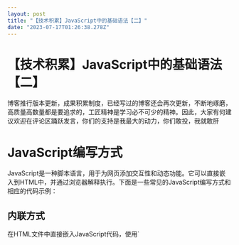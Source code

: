 ```yaml
---
layout: post
title: "【技术积累】JavaScript中的基础语法【二】"
date: "2023-07-17T01:26:38.278Z"
---
```

【技术积累】JavaScript中的基础语法【二】
=========================

博客推行版本更新，成果积累制度，已经写过的博客还会再次更新，不断地琢磨，高质量高数量都是要追求的，工匠精神是学习必不可少的精神。因此，大家有何建议欢迎在评论区踊跃发言，你们的支持是我最大的动力，你们敢投，我就敢肝

JavaScript编写方式
==============

JavaScript是一种脚本语言，用于为网页添加交互性和动态功能。它可以直接嵌入到HTML中，并通过浏览器解释执行。下面是一些常见的JavaScript编写方式和相应的代码示例：

内联方式
----

在HTML文件中直接嵌入JavaScript代码，使用\`<script>\`标签将代码包裹起来。这种方式适用于简单的脚本。

    <!DOCTYPE html>
    <html>
    <head>
        <title>内联方式</title>
    </head>
    <body>
        <h1>JavaScript内联方式</h1>
        <script>
            // JavaScript代码
            alert("Hello, World!");
        </script>
    </body>
    </html>

内部文件方式
------

将JavaScript代码保存在一个独立的.js文件中，然后在HTML文件中使用\`<script>\`标签引入该文件。这种方式适用于较复杂的脚本，可以提高代码的可维护性和重用性。

    <!DOCTYPE html>
    <html>
    <head>
        <title>内部文件方式</title>
        <script src="script.js"></script>
    </head>
    <body>
        <h1>JavaScript内部文件方式</h1>
    </body>
    </html>

script.js文件中的代码：

    // JavaScript代码
    alert("Hello, World!");

外部文件方式
------

将JavaScript代码保存在一个独立的.js文件中，并通过\`<script>\`标签的src属性引入该文件。这种方式适用于大型项目，可以提高代码的可维护性和加载速度。

    <!DOCTYPE html>
    <html>
    <head>
        <title>外部文件方式</title>
        <script src="script.js"></script>
    </head>
    <body>
        <h1>JavaScript外部文件方式</h1>
    </body>
    </html>

script.js文件中的代码：

    // JavaScript代码
    alert("Hello, World!");

事件处理方式
------

通过给HTML元素添加事件处理函数，实现对用户操作的响应。可以使用\`<script>\`标签内联编写事件处理函数，也可以在外部文件中定义函数并通过\`<script>\`标签引入。

    <!DOCTYPE html>
    <html>
    <head>
        <title>事件处理方式</title>
        <script>
            function showMessage() {
                alert("Button clicked!");
            }
        </script>
    </head>
    <body>
        <h1>JavaScript事件处理方式</h1>
        <button onclick="showMessage()">Click me</button>
    </body>
    </html>

以上是一些常见的JavaScript编写方式和相应的代码示例。根据具体的需求和项目规模，选择适合的方式来编写JavaScript代码。

JavaScript的变量
=============

变量定义
----

在JavaScript中，变量是用来存储数据的容器。在使用变量之前，需要先定义它。

JavaScript中的变量定义有三种方式：使用var关键字、使用let关键字和使用const关键字。

**使用var关键字**

var关键字是JavaScript中最早引入的定义变量的方式。使用var关键字定义的变量是函数作用域的，即只在当前函数内部有效。如果在函数内部使用var关键字定义的变量没有使用var关键字声明，则该变量会成为全局变量。

示例：

       function example() {
         var x = 10; // 在函数内部定义变量x
         console.log(x); // 输出10
       }
       example();
       console.log(x); // 报错，x未定义

**使用let关键字**

let关键字是ES6引入的定义变量的方式。使用let关键字定义的变量是块级作用域的，即只在当前代码块内部有效。使用let关键字定义的变量不能被重复定义。

示例：

       function example() {
         let x = 10; // 在函数内部定义变量x
         console.log(x); // 输出10
       }
       example();
       console.log(x); // 报错，x未定义

**使用const关键字**

const关键字也是ES6引入的定义变量的方式。使用const关键字定义的变量也是块级作用域的，且必须在定义时进行初始化，并且不能被重新赋值。

示例：

       function example() {
         const x = 10; // 在函数内部定义常量x
         console.log(x); // 输出10
       }
       example();
       x = 20; // 报错，常量x不能被重新赋值

总结：

JavaScript中的变量定义可以使用var、let和const关键字。var关键字定义的变量是函数作用域的，let和const关键字定义的变量是块级作用域的。const关键字定义的变量是常量，不能被重新赋值。

定义规范
----

JavaScript变量定义规范主要包括变量命名规则和变量声明方式。下面是详细介绍以及正确和错误的例子：

变量命名规则：

\- 变量名只能包含字母、数字、下划线(\_)和美元符号($)，不能以数字开头。

\- 变量名区分大小写。

\- 变量名不能使用JavaScript的保留字（如if、for、while等）。

\- 变量名应该具有描述性，能够清晰表达变量的用途。

   正确的例子：

       var age;
       var firstName;
       var _count;
       var $price;
       var myVariable;

   反例：

       var 1age; // 以数字开头
       var first-name; // 包含连字符
       var if; // 使用了保留字

变量声明方式：

\- 使用var关键字声明变量，可以在任何地方声明变量，但最好在函数的顶部声明。

\- 变量声明后可以选择初始化变量的值，也可以在之后的代码中赋值。

\- 变量声明后，可以通过赋值操作改变变量的值。

\- 变量应该尽可能地被赋予初始值，以避免未定义的行为。如果变量不需要初始值，可以将其赋值为null。

   正确的例子：

       var age = 25;
       var firstName = "John";
       var lastName;
       lastName = "Doe";

   反例：

       age = 25; // 没有使用var关键字声明变量
       var firstName; firstName = "John"; // 分开声明和赋值

总结：遵循JavaScript变量定义规范可以提高代码的可读性和可维护性。合理命名变量并正确声明和赋值变量可以避免潜在的错误和混淆。

变量赋值
----

在JavaScript中，变量赋值是将一个值赋给一个变量的过程。JavaScript中的变量赋值可以使用等号（=）进行。

以下是几个变量赋值的案例：

1\. 基本的变量赋值：

    let name = "John";

在这个例子中，将字符串"John"赋值给变量name。

2\. 数字变量赋值：

    let age = 25;

  
在这个例子中，将数字25赋值给变量age。

3\. 对象变量赋值：

    let person = {
      name: "John",
      age: 25
    };

在这个例子中，将一个包含name和age属性的对象赋值给变量person。

4\. 数组变量赋值：

    let numbers = [1, 2, 3, 4, 5];

在这个例子中，将一个包含数字的数组赋值给变量numbers。

5\. 函数变量赋值：

    function sayHello() {
      console.log("Hello!");
    }
    
    let greeting = sayHello;

在这个例子中，将一个函数赋值给变量greeting。

6\. 变量之间的赋值：

    let x = 5;
    let y = x;

在这个例子中，将变量x的值（5）赋值给变量y。

需要注意的是，JavaScript中的变量赋值是通过值传递的方式进行的。这意味着当将一个变量赋值给另一个变量时，实际上是将原始变量的值复制到新变量中，而不是将它们指向同一个内存地址。因此，对新变量的修改不会影响原始变量。

JavaScript的数据类型
===============

JavaScript具有多种数据类型，包括原始类型和引用类型。以下是对每种类型的详细介绍以及相应的代码示例：

原始类型
----

\- 数字（Number）：表示数值，可以是整数或浮点数。

    let num = 10;
         console.log(typeof num);  // 输出 "number"

\- 字符串（String）：表示文本数据，由字符组成。

    let str = "Hello, World!";
         console.log(typeof str);  // 输出 "string"

\- 布尔值（Boolean）：表示真（true）或假（false）的值。

    let isTrue = true;
         console.log(typeof isTrue);  // 输出 "boolean"

\- 空值（Null）：表示一个空值。

    let nullValue = null;
         console.log(typeof nullValue);  // 输出 "object"，这是 JavaScript 的一个历史遗留问题

\- 未定义（Undefined）：表示一个未赋值的变量。

    let undefinedValue;
         console.log(typeof undefinedValue);  // 输出 "undefined"

\- 符号（Symbol）：表示唯一的标识符。

    let sym = Symbol("description");
         console.log(typeof sym);  // 输出 "symbol"

引用类型
----

\- 对象（Object）：表示一个复杂的数据结构，可以包含多个键值对。

    let person = {
           name: "John",
           age: 30,
           city: "New York"
         };
         console.log(typeof person);  // 输出 "object"

\- 数组（Array）：表示一个有序的集合，可以存储多个值。

    let numbers = [1, 2, 3, 4, 5];
         console.log(typeof numbers);  // 输出 "object"

\- 函数（Function）：表示可重复使用的代码块。

    function greet(name) {
           console.log("Hello, " + name + "!");
         }
         console.log(typeof greet);  // 输出 "function"

这些是 JavaScript 中常见的数据类型及其相应的代码示例。

typeof操作符
---------

JavaScript的typeof是一个用于判断变量类型的操作符。它返回一个字符串，表示给定变量的数据类型。

typeof的用法如下：

    typeof variable

其中，variable是要检查类型的变量。

typeof返回的结果有以下几种可能：

*   "undefined"：如果变量未定义或未声明。
*   "boolean"：如果变量是布尔值。
*   "number"：如果变量是数字。
*   "string"：如果变量是字符串。
*   "object"：如果变量是对象（包括数组、函数、null等）。
*   "function"：如果变量是函数。
*   "symbol"：如果变量是符号。

类型转换
----

JavaScript中的类型转换是指将一个数据类型转换为另一个数据类型。JavaScript中有两种类型转换：隐式类型转换和显式类型转换。

**隐式类型转换**

隐式类型转换是在运行时自动发生的，不需要显式地调用转换函数。以下是一些常见的隐式类型转换案例：

\- 字符串和数字之间的转换：

    var num = 10;
    var str = "20";
    var result = num + str; // 结果为字符串"1020"

在这个例子中，JavaScript将数字10隐式转换为字符串，然后将字符串"20"与之拼接。

\- 布尔值和其他类型之间的转换：

    var bool = true;
    var num = 1;
    var result = bool + num; // 结果为数字2

在这个例子中，JavaScript将布尔值true隐式转换为数字1，然后将数字1与另一个数字相加。

\- 对象和原始值之间的转换：

    var obj = {name: "John"};
    var str = "My name is " + obj; // 结果为"My name is [object Object]"

在这个例子中，JavaScript将对象obj隐式转换为字符串，使用默认的toString()方法将对象转换为字符串。

**显式类型转换**

显式类型转换是通过调用转换函数来实现的，可以将一个数据类型转换为另一个数据类型。以下是一些常见的显式类型转换案例：

\- 字符串转换为数字：

    var str = "10";
    var num = parseInt(str); // 结果为数字10

在这个例子中，使用parseInt()函数将字符串转换为数字。

\- 数字转换为字符串：

    var num = 10;
    var str = num.toString(); // 结果为字符串"10"

在这个例子中，使用toString()方法将数字转换为字符串。

\- 布尔值转换为数字：

    var bool = true;
    var num = Number(bool); // 结果为数字1

  
在这个例子中，使用Number()函数将布尔值转换为数字。

总结：  
JavaScript中的类型转换是非常灵活的，可以根据需要进行隐式或显式转换。隐式类型转换在某些情况下可以简化代码，但也可能导致意外的结果。因此，在进行类型转换时，应该注意数据类型的兼容性和转换的结果。

JavaScript转义字符
==============

JavaScript转义字符是一种特殊的字符序列，用于表示一些特殊字符或者在字符串中插入一些不可见的字符。以下是一些常见的JavaScript转义字符：

1\. 反斜杠（\\）：用于转义下一个字符，使其具有特殊的含义。例如，\\n表示换行，\\t表示制表符。

    console.log("Hello\nWorld"); // 输出：Hello
                                 //        World
    
    console.log("Hello\tWorld"); // 输出：Hello    World

2\. 单引号（'）和双引号（"）：用于在字符串中插入引号。

    console.log('He said, "Hello!"'); // 输出：He said, "Hello!"
    console.log("She said, 'Hi!'");   // 输出：She said, 'Hi!'

3\. 反斜杠加引号（\\'和\\"）：用于在字符串中插入相同类型的引号。

    console.log('He said, \'Hello!\''); // 输出：He said, 'Hello!'
    console.log("She said, \"Hi!\"");   // 输出：She said, "Hi!"

4\. 反斜杠加u和四个十六进制数字（\\uXXXX）：用于表示Unicode字符。

    console.log("\u0048\u0065\u006C\u006C\u006F"); // 输出：Hello

5\. 反斜杠加八进制数字（\\XXX）：用于表示八进制字符。

    console.log("\101\102\103"); // 输出：ABC

6\. 反斜杠加特殊字符（\\b、\\f、\\r、\\v）：用于表示退格、换页、回车和垂直制表符。

    console.log("Hello\bWorld"); // 输出：HellWorld
    console.log("Hello\fWorld"); // 输出：Hello
                                  //        World
    console.log("Hello\rWorld"); // 输出：World
    console.log("Hello\vWorld"); // 输出：Hello
                                  //        World

这些是一些常见的JavaScript转义字符，可以根据需要在字符串中使用它们来表示特殊字符或者插入不可见的字符。

JavaScript的运算符
==============

JavaScript中的运算符用于执行各种操作，例如算术运算、比较运算、逻辑运算等。下面是一些常见的JavaScript运算符及其用法：

算术运算符
-----

   - 加法运算符（+）：用于将两个值相加。

       let a = 5;
       let b = 3;
       let result = a + b; // 8

   - 减法运算符（-）：用于将一个值减去另一个值。

       let a = 5;
       let b = 3;
       let result = a - b; // 2

   - 乘法运算符（\*）：用于将两个值相乘。

       let a = 5;
       let b = 3;
       let result = a * b; // 15

   - 除法运算符（/）：用于将一个值除以另一个值。

       let a = 6;
       let b = 3;
       let result = a / b; // 2

   - 取余运算符（%）：用于返回两个数相除的余数。

       let a = 7;
       let b = 3;
       let result = a % b; // 1

比较运算符
-----

   - 相等运算符（==）：用于比较两个值是否相等。

       let a = 5;
       let b = 3;
       let result = a == b; // false

   - 不相等运算符（!=）：用于比较两个值是否不相等。

       let a = 5;
       let b = 3;
       let result = a != b; // true

   - 大于运算符（>）：用于判断一个值是否大于另一个值。

       let a = 5;
       let b = 3;
       let result = a > b; // true

   - 小于运算符（<）：用于判断一个值是否小于另一个值。

       let a = 5;
       let b = 3;
       let result = a < b; // false

   - 大于等于运算符（>=）：用于判断一个值是否大于或等于另一个值。

       let a = 5;
       let b = 3;
       let result = a >= b; // true

   - 小于等于运算符（<=）：用于判断一个值是否小于或等于另一个值。

       let a = 5;
       let b = 3;
       let result = a <= b; // false

逻辑运算符
-----

   - 逻辑与运算符（&&）：用于判断两个条件是否同时为真。

       let a = 5;
       let b = 3;
       let result = (a > 0) && (b > 0); // true

   - 逻辑或运算符（||）：用于判断两个条件是否至少有一个为真。

       let a = 5;
       let b = 3;
       let result = (a > 0) || (b > 0); // true

   - 逻辑非运算符（!）：用于取反一个条件的值。

       let a = 5;
       let result = !(a > 0); // false

赋值运算符
-----

   - 等号运算符（=）：用于将一个值赋给一个变量。

       let a = 5;

   - 加等于运算符（+=）：用于将一个值加到变量上，并将结果赋给该变量。

       let a = 5;
       a += 3; // a的值变为8

   - 减等于运算符（-=）：用于将一个值从变量中减去，并将结果赋给该变量。

       let a = 5;
       a -= 3; // a的值变为2

   - 乘等于运算符（\*=）：用于将一个值乘以变量，并将结果赋给该变量。

       let a = 5;
       a *= 3; // a的值变为15

   - 除等于运算符（/=）：用于将变量的值除以一个值，并将结果赋给该变量。

       let a = 6;
       a /= 3; // a的值变为2

   - 取余等于运算符（%=）：用于将变量的值除以一个值的余数，并将结果赋给该变量。

       let a = 7;
       a %= 3; // a的值变为1

位运算符
----

当涉及到处理二进制数据时，位运算符是非常有用的。下面是一些常见的JavaScript位运算符及其用法：

1\. 按位与运算符（&）：对两个操作数的每个位执行逻辑与操作。

    let a = 5; // 二进制表示为 0101
    let b = 3; // 二进制表示为 0011
    let result = a & b; // 二进制结果为 0001，即十进制的 1

2\. 按位或运算符（|）：对两个操作数的每个位执行逻辑或操作。

    let a = 5; // 二进制表示为 0101
    let b = 3; // 二进制表示为 0011
    let result = a | b; // 二进制结果为 0111，即十进制的 7

3\. 按位异或运算符（^）：对两个操作数的每个位执行逻辑异或操作。

    let a = 5; // 二进制表示为 0101
    let b = 3; // 二进制表示为 0011
    let result = a ^ b; // 二进制结果为 0110，即十进制的 6

4\. 按位非运算符（~）：对操作数的每个位执行逻辑非操作，即取反。

    let a = 5; // 二进制表示为 0101
    let result = ~a; // 二进制结果为 1010，即十进制的 -6

5\. 左移运算符（<<）：将操作数的位向左移动指定的位数。

    let a = 5; // 二进制表示为 0101
    let result = a << 2; // 二进制结果为 010100，即十进制的 20

6\. 右移运算符（>>）：将操作数的位向右移动指定的位数，符号位不变。

    let a = 5; // 二进制表示为 0101
    let result = a >> 1; // 二进制结果为 0010，即十进制的 2

7\. 无符号右移运算符（>>>）：将操作数的位向右移动指定的位数，符号位也向右移动。

    let a = -5; // 二进制表示为 11111111111111111111111111111011
    let result = a >>> 1; // 二进制结果为 01111111111111111111111111111101，即十进制的 2147483645

在黑夜里梦想着光，心中覆盖悲伤，在悲伤里忍受孤独，空守一丝温暖。 我的泪水是无底深海，对你的爱已无言，相信无尽的力量，那是真爱永在。 我的信仰是无底深海，澎湃着心中火焰，燃烧无尽的力量，那是忠诚永在。